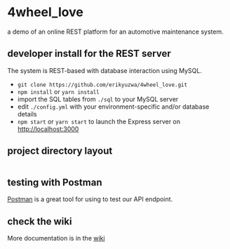 # 4wheel_love
a demo of an online REST platform for an automotive maintenance system.

## developer install for the REST server

The system is REST-based with database interaction using MySQL.

* `git clone https://github.com/erikyuzwa/4wheel_love.git`
* `npm install` or `yarn install`
* import the SQL tables from `./sql` to your MySQL server
* edit `./config.yml` with your environment-specific and/or database details
* `npm start` or `yarn start` to launch the Express server on [http://localhost:3000](http://localhost:3000)

## project directory layout

```

```

## testing with Postman

[Postman](https://chrome.google.com/webstore/detail/postman/fhbjgbiflinjbdggehcddcbncdddomop?hl=en) is a great tool
for using to test our API endpoint.

## check the wiki

More documentation is in the [wiki](https://github.com/erikyuzwa/4wheel_love/wiki)
